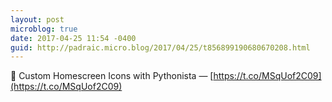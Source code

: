 ```yaml
---
layout: post
microblog: true
date: 2017-04-25 11:54 -0400
guid: http://padraic.micro.blog/2017/04/25/t856899190680670208.html
---
```

🔗 Custom Homescreen Icons with Pythonista — [https://t.co/MSqUof2C09](https://t.co/MSqUof2C09)
